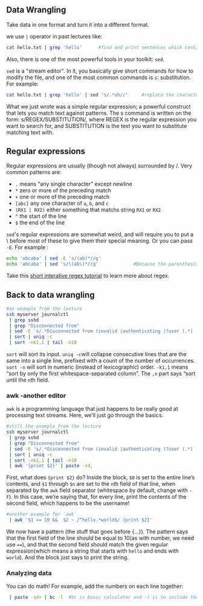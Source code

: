 ## Data Wrangling

Take data in one format and turn it into a different format.

we use `|` operator in past lectures like:

```sh
cat hello.txt | grep 'hello'      #find and print sentences which contains 'hello' in hello.txt
```

Also, there is one of the most powerful tools in your toolkit: `sed`.

`sed` is a "stream editor". In it, you basically give short commands for how to modify the file, and one of the most common commands is `s`: substitution. For example:

```sh
cat hello.txt | grep 'hello' | sed 's/.*oh//'     #replace the characters until "oh" with null, which is equivalent to delete them
```
What we just wrote was a simple regular expression; a powerful construct that lets you match text against patterns. The s command is written on the form: s/REGEX/SUBSTITUTION/, where REGEX is the regular expression you want to search for, and SUBSTITUTION is the text you want to substitute matching text with.

## Regular expressions

Regular expressions are usually (though not always) surrounded by /. Very common patterns are:
- `.` means "any single character" except newline 
- `*` zero or more of the preceding match
- `+` one or more of the preceding match
- `[abc]` any one character of `a`, `b`, and `c`
- `(RX1 | RX2)` either something that matchs string `RX1` or `RX2`
- `^` the start of the line 
- `$` the end of the line 

`sed`'s regular expressions are somewhat weird, and will require you to put a \ before most of these to give them their special meaning. Or you can pass` -E`. For example : 

```sh
echo 'abcaba' | sed -E 's/(ab)*//g' 
echo 'abcaba' | sed 's/\(ab\)*//g'             #Because the parenthesis has special meaning. Without `\`, it will be interpreted literally.
```

Take this [short interative regex tutorial](https://regexone.com/) to learn more about regex.

## Back to data wrangling

```sh
#an example from the lecture 
ssh myserver journalctl
 | grep sshd
 | grep "Disconnected from"
 | sed -E 's/.*Disconnected from (invalid |authenticating )?user (.*) [^ ]+ port [0-9]+( \[preauth\])?$/\2/'
 | sort | uniq -c
 | sort -nk1,1 | tail -n10  
```
`sort` will sort its input. `uniq -c`will collapse consecutive lines that are the same into a single line, prefixed with a count of the number of occurrences. `sort -n` will sort in numeric (instead of lexicographic) order. `-k1,1` means “sort by only the first whitespace-separated column”. The `,n` part says “sort until the `n`th field.

### awk -another editor

`awk` is a programming language that just happens to be really good at processing text streams. Here, we’ll just go through the basics.

```sh
#still the example from the lecture
ssh myserver journalctl
 | grep sshd
 | grep "Disconnected from"
 | sed -E 's/.*Disconnected from (invalid |authenticating )?user (.*) [^ ]+ port [0-9]+( \[preauth\])?$/\2/'
 | sort | uniq -c
 | sort -nk1,1 | tail -n10
 | awk '{print $2}' | paste -sd,

```
First, what does `{print $2}` do? Inside the block, `$0` is set to the entire line’s contents, and `$1` through `$n` are set to the `n`th field of that line, when separated by the `awk` field separator (whitespace by default, change with `-F`). In this case, we’re saying that, for every line, print the contents of the second field, which happens to be the username!

```sh
#another example for `awk`
 | awk '$1 == 10 &&  $2 ~ /^hello.*world$/ {print $2}'
```

We now have a pattern (the stuff that goes before {...}). The pattern says that the first field of the line should be equal to 10(as with number, we need use `==`), and that the second field should match the given regular expression(which means a string that starts with `hello` and ends with `world`). And the block just says to print the string.

### Analyzing data
You can do math! For example, add the numbers on each line together:

```sh
 | paste -sd+ | bc -l  #bc is basic calculator and -l is to include the math library
```

